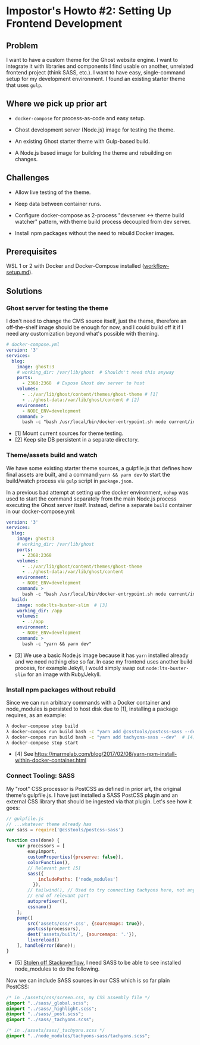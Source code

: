 # Impostor's Howto #2: Setting Up Frontend Development

## Problem

I want to have a custom theme for the Ghost website engine.
I want to integrate it with libraries and components I find usable on another, unrelated frontend project (think SASS, etc.).
I want to have easy, single-command setup for my development environment.
I found an existing starter theme that uses `gulp`.

## Where we pick up prior art

- `docker-compose` for process-as-code and easy setup.

- Ghost development server (Node.js) image for testing the theme.

- An existing Ghost starter theme with Gulp-based build.

- A Node.js based image for building the theme and rebuilding on changes.

## Challenges

- Allow live testing of the theme.

- Keep data between container runs.

- Configure docker-compose as 2-process "devserver <-> theme build watcher" pattern, with theme build
process decoupled from dev server.

- Install npm packages without the need to rebuild Docker images.

## Prerequisites

WSL 1 or 2 with Docker and Docker-Compose installed ([workflow-setup.md](workflow-setup.md)).

## Solutions

### Ghost server for testing the theme

I don't need to change the CMS source itself, just the theme, therefore an off-the-shelf image should be enough for now,
and I could build off it if I need any customization beyond what's possible with theming.

``` yaml
# docker-compose.yml
version: '3'
services:
  blog:
    image: ghost:3
    # working_dir: /var/lib/ghost  # Shouldn't need this anyway
    ports: 
      - 2368:2368  # Expose Ghost dev server to host
    volumes: 
      - .:/var/lib/ghost/content/themes/ghost-theme # [1]
      - ../ghost-data:/var/lib/ghost/content # [2]
    environment: 
      - NODE_ENV=development
    command: >
      bash -c "bash /usr/local/bin/docker-entrypoint.sh node current/index.js"
```

- [1] Mount current sources for theme testing.
- [2] Keep site DB persistent in a separate directory.

### Theme/assets build and watch

We have some existing starter theme sources, a gulpfile.js that defines how final assets are built,
and a command `yarn && yarn dev` to start the build/watch process via `gulp` script in `package.json`.

In a previous bad attempt at setting up the docker environment, `nohup` was used to start the command separately
from the main Node.js process executing the Ghost server itself. Instead, define a separate `build` container
in our docker-compose.yml:

``` yaml
version: '3'
services:
  blog:
    image: ghost:3
    # working_dir: /var/lib/ghost
    ports: 
      - 2368:2368
    volumes: 
      - .:/var/lib/ghost/content/themes/ghost-theme
      - ../ghost-data:/var/lib/ghost/content
    environment: 
      - NODE_ENV=development
    command: >
      bash -c "bash /usr/local/bin/docker-entrypoint.sh node current/index.js"
  build:
    image: node:lts-buster-slim  # [3]
    working_dir: /app
    volumes: 
      - .:/app
    environment: 
      - NODE_ENV=development
    command: >
      bash -c "yarn && yarn dev"
```

- [3] We use a basic Node.js image because it has `yarn` installed already and we need nothing else so far.
In case my frontend uses another build process, for example Jekyll, I would simply swap out `node:lts-buster-slim`
for an image with Ruby/Jekyll.

### Install npm packages without rebuild

Since we can run arbitrary commands with a Docker container and node_modules is persisted to host disk due to [1],
installing a package requires, as an example:

``` bash
λ docker-compose stop build
λ docker-compos run build bash -c "yarn add @csstools/postcss-sass --dev"  # [4]
λ docker-compos run build bash -c "yarn add tachyons-sass --dev"  # [4]
λ docker-compose stop start
```
- [4] See https://marmelab.com/blog/2017/02/08/yarn-npm-install-within-docker-container.html

### Connect Tooling: SASS

My "root" CSS processor is PostCSS as defined in prior art, the original theme's gulpfile.js. I have just installed
a SASS PostCSS plugin and an external CSS library that should be ingested via that plugin. Let's see how it goes:

``` js
// gulpfile.js
// ...whatever theme already has
var sass = require('@csstools/postcss-sass')

function css(done) {
    var processors = [
        easyimport,
        customProperties({preserve: false}),
        colorFunction(),
        // Relevant part [5]
        sass({
            includePaths: ['node_modules']
          }),
        // tailwind(), // Used to try connecting tachyons here, not anymore!
        // end of relevant part
        autoprefixer(),
        cssnano()
    ];
    pump([
        src('assets/css/*.css', {sourcemaps: true}),
        postcss(processors),
        dest('assets/built/', {sourcemaps: '.'}),
        livereload()
    ], handleError(done));
}    
```

- [5] [Stolen off Stackoverflow](https://stackoverflow.com/questions/44551822/import-css-from-node-modules-using-gulp-sass/44551823), I need SASS to be able to see installed node_modules to do the following.

Now we can include SASS sources in our CSS which is so far plain PostCSS:

``` css
/* in ./assets/css/screen.css, my CSS assembly file */
@import "../sass/_global.scss";
@import "../sass/_highlight.scss";
@import "../sass/_post.scss";
@import "../sass/_tachyons.scss";
```
``` css
/* in ./assets/sass/_tachyons.scss */
@import "../node_modules/tachyons-sass/tachyons.scss";
```
